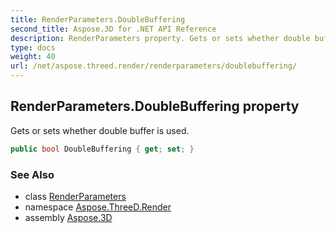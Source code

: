 ```yaml
---
title: RenderParameters.DoubleBuffering
second_title: Aspose.3D for .NET API Reference
description: RenderParameters property. Gets or sets whether double buffer is used
type: docs
weight: 40
url: /net/aspose.threed.render/renderparameters/doublebuffering/
---
```

## RenderParameters.DoubleBuffering property

Gets or sets whether double buffer is used.

```csharp
public bool DoubleBuffering { get; set; }
```

### See Also

* class [RenderParameters](../)
* namespace [Aspose.ThreeD.Render](../../renderparameters/)
* assembly [Aspose.3D](../../../)


